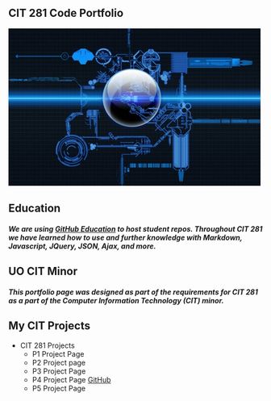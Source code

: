 ## CIT 281 Code Portfolio

![Computer Image](images/Optimized-cool-computer-art-picture_00171785.jpg)

## Education
##### We are using [GitHub Education](https://education.github.com/) to host student repos. Throughout CIT 281 we have learned how to use and further knowledge with Markdown, Javascript, JQuery, JSON, Ajax, and more.

## UO CIT Minor
##### This portfolio page was designed as part of the requirements for CIT 281 as a part of the Computer Information Technology (CIT) minor.

## My CIT Projects
* CIT 281 Projects
  * P1 Project Page
  * P2 Project page
  * P3 Project Page
  * P4 Project Page [GitHub](https://uo-cit.github.io/project-4-tgerman218/)
  * P5 Project Page
